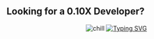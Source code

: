 ## Looking for a 0.10X Developer?

<p align="center">
  <img src="https://github.com/user-attachments/assets/7cbda939-5efd-4c61-90d6-9ef751ffa726" alt="chill" />
  <a href="https://git.io/typing-svg">
    <img src="https://readme-typing-svg.demolab.com?lines=Hello+There+I'm+Irakli" alt="Typing SVG" />
  </a>
</p>
